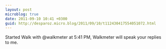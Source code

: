 ```yaml
---
layout: post
microblog: true
date: 2011-09-10 10:41 +0300
guid: http://desparoz.micro.blog/2011/09/10/t112430417554051072.html
---
```

Started Walk with @walkmeter at 5:41 PM, Walkmeter will speak your replies to me.
